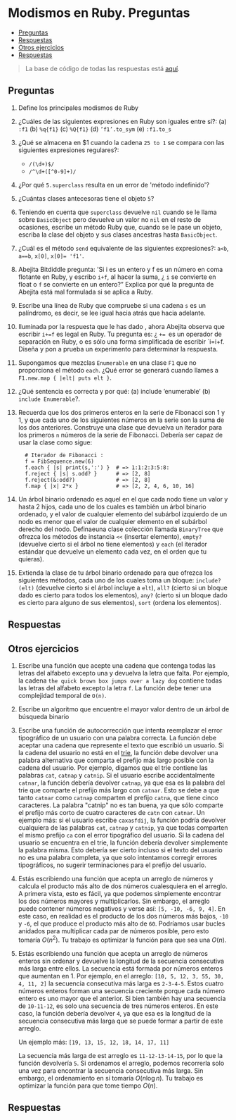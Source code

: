 # Modismos en Ruby. Preguntas <!-- omit in toc -->

- [Preguntas](#preguntas)
- [Respuestas](#respuestas)
- [Otros ejercicios](#otros-ejercicios)
- [Respuestas](#respuestas-1)

> La base de código de todas las respuestas está [aquí](./Modismos_de_Ruby/lib/).

## Preguntas

1. Define los principales modismos de Ruby
2. ¿Cuáles de las siguientes expresiones en Ruby son iguales entre sí?: (a) `:f1` (b) `%q{f1}` (c) `%Q{f1}` (d) `’f1’.to_sym` (e) `:f1.to_s`
3. ¿Qué se almacena en $1 cuando la cadena `25 to 1` se compara con las siguientes expresiones regulares?:
    - `/(\d+)$/`
    - `/^\d+([^0-9]+)/`
4. ¿Por qué `5.superclass` resulta en un error de 'método indefinido'?
5. ¿Cuántas clases antecesoras tiene el objeto `5`?
6. Teniendo en cuenta que `superclass` devuelve `nil` cuando se le llama sobre `BasicObject` pero devuelve un valor no `nil` en el resto de ocasiones, escribe un método Ruby que, cuando se le pase un objeto, escriba la clase del objeto y sus clases ancestras hasta `BasicObject`.
7. ¿Cuál es el método `send` equivalente de las siguientes expresiones?: `a<b`, `a==b`, `x[0]`, `x[0]= 'f1'`.
8. Abejita Bitdiddle pregunta: 'Si i es un entero y f es un número en coma flotante en Ruby, y escribo `i+f`, al hacer la suma, ¿ `i` se convierte en float o `f` se convierte en un entero?” Explica por qué la pregunta de Abejita está mal formulada si se aplica a Ruby.
9.  Escribe una línea de Ruby que compruebe si una cadena `s` es un palíndromo, es decir, se lee igual hacia atrás que hacia adelante.
10.  Iluminada por la respuesta que le has dado , ahora Abejita observa que escribir `i+=f` es legal en Ruby. Tu pregunta es: ¿ `+= `es un operador de separación en Ruby, o es
sólo una forma simplificada de escribir `i=i+f.  Diseña y pon a prueba un experimento para determinar la respuesta.
11. Supongamos que mezclas `Enumerable` en una clase `F1` que no proporciona el método `each`. ¿Qué error se generará cuando llames a `F1.new.map { |elt| puts elt }`.
12. ¿Qué sentencia es correcta y por qué: (a) include ’enumerable’ (b) `include Enumerable`?.
13. Recuerda que los dos primeros enteros en la serie de Fibonacci son 1 y 1, y que cada uno de los siguientes números en la serie son la suma de los dos anteriores. Construye una clase que devuelva un iterador para los primeros `n` números de la serie de Fibonacci. Debería ser capaz de usar la clase como sigue:

      ```
        # Iterador de Fibonacci :
        f = FibSequence.new(6) 
        f.each { |s| print(s,':') }  # => 1:1:2:3:5:8:
        f.reject { |s| s.odd? }      # => [2, 8]
        f.reject(&:odd?)             # => [2, 8]
        f.map { |x| 2*x }            # => [2, 2, 4, 6, 10, 16]
      ```
14. Un árbol binario ordenado es aquel en el que cada nodo tiene un valor y hasta 2 hijos, cada uno de los cuales es también un árbol binario ordenado, y el valor de cualquier elemento del subárbol izquierdo de un nodo es menor que el valor de cualquier elemento en el subárbol derecho del nodo. Definaeuna clase colección llamada `BinaryTree` que ofrezca los métodos de instancia `<<` (insertar elemento), `empty?` (devuelve cierto si el árbol no tiene elementos) y `each` (el iterador estándar que devuelve un elemento cada vez, en el orden que tu quieras).
15. Extienda la clase de tu árbol binario ordenado para que ofrezca los siguientes métodos, cada uno de los cuales toma un bloque: `include?(elt)` (devuelve cierto si el árbol incluye a `elt`), `all?` (cierto si un bloque dado es cierto para todos los elementos), `any?` (cierto si un bloque dado es cierto para alguno de sus elementos), `sort` (ordena los elementos).

## Respuestas

## Otros ejercicios

1. Escribe una función que acepte una cadena que contenga todas las letras del alfabeto excepto una y devuelva la letra que falta. Por ejemplo, la cadena `the quick brown box jumps over a lazy dog` contiene todas las letras del alfabeto excepto la letra `f`. La función debe tener una complejidad temporal de `O(n)`.
2. Escribe un algoritmo que encuentre el mayor valor dentro de un árbol de búsqueda binario
3. Escribe una función de autocorrección que intenta reemplazar el error tipográfico de un usuario con una palabra correcta. La función debe aceptar una cadena que represente el texto que escribió un usuario. Si la cadena del usuario no está en el [trie](https://www.interviewcake.com/concept/java/trie), la función debe devolver una palabra alternativa que comparta el prefijo más largo posible con la cadena del usuario. Por ejemplo, digamos que el trie contiene las palabras `cat`, `catnap` y `catnip`. Si el usuario escribe accidentalmente `catnar`, la  función debería devolver `catnap`, ya que esa es la palabra del trie que comparte el prefijo más largo con `catnar`. Esto se debe a que tanto `catnar` como `catnap` comparten el prefijo `catna`, que tiene cinco caracteres. La palabra "catnip" no es tan buena, ya que sólo comparte el prefijo más corto de cuatro caracteres de `catn` con `catnar`. Un ejemplo más: si el usuario escribe `caxasfdij`, la función podría devolver  cualquiera de las palabras `cat`, `catnap` y `catnip`, ya que todas comparten el mismo prefijo `ca` con el error tipográfico del usuario. Si la cadena del usuario se encuentra en el trie, la función debería devolver simplemente la palabra misma. Esto debería ser cierto incluso si el texto del usuario no es una palabra completa, ya que solo intentamos corregir errores tipográficos, no sugerir terminaciones para el prefijo del usuario.
4. Estás escribiendo una función que acepta un arreglo de números y calcula el producto más alto de dos números cualesquiera en el arreglo. A primera vista, esto es fácil, ya que podemos simplemente encontrar los dos números mayores y multiplicarlos. Sin embargo, el arreglo puede contener números negativos y verse así: `[5, -10, -6, 9, 4]`.  En este caso, en realidad es el producto de los dos números más bajos, `-10` y `-6`, el que produce el producto más alto  de `60`. Podríamos usar bucles anidados para multiplicar cada par de números posible, pero esto tomaría $O(n^2)$. Tu trabajo es optimizar la función para que sea una $O(n)$.
5. Estás escribiendo una función que acepta un arreglo de números enteros sin ordenar y devuelve la longitud de la secuencia consecutiva más larga entre ellos. La secuencia está formada por números enteros que aumentan en 1. Por ejemplo, en el arreglo: `[10, 5, 12, 3, 55, 30, 4, 11, 2]` la secuencia consecutiva más larga es `2-3-4-5`. Estos cuatro números enteros forman una secuencia creciente porque cada número entero es uno mayor que el anterior. Si bien también hay una secuencia de `10-11-12`, es solo una secuencia de tres números enteros. En este caso, la función debería devolver `4`, ya que esa es la longitud de la secuencia consecutiva más larga que se puede formar a partir de este arreglo.

    Un ejemplo más: `[19, 13, 15, 12, 18, 14, 17, 11]`

    La secuencia más larga de est arreglo es `11-12-13-14-15`, por lo que la función devolvería `5`. Si ordenamos el arreglo, podemos recorrerla solo una vez para encontrar la secuencia consecutiva más      larga. Sin embargo, el ordenamiento en sí tomaría $O(n \log n)$. Tu trabajo es optimizar la función para que tome tiempo $O(n)$.

## Respuestas
